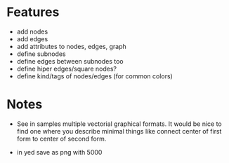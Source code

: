 # Features
- add nodes
- add edges
- add attributes to nodes, edges, graph
- define subnodes
- define edges between subnodes too
- define hiper edges/square nodes?
- define kind/tags of nodes/edges (for common colors)

# Notes
- See in samples multiple vectorial graphical formats. It would be nice to find one where you describe minimal things like connect center of first form to center of second form.


- in yed save as png with 5000